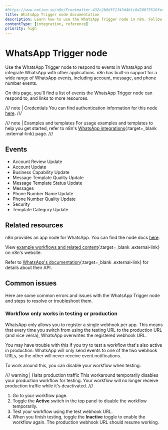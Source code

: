 ```yaml
---
#https://www.notion.so/n8n/Frontmatter-432c2b8dff1f43d4b1c8d20075510fe4
title: WhatsApp Trigger node documentation
description: Learn how to use the WhatsApp Trigger node in n8n. Follow technical documentation to integrate WhatsApp Trigger node into your workflows.
contentType: [integration, reference]
priority: high
---
```


# WhatsApp Trigger node

Use the WhatsApp Trigger node to respond to events in WhatsApp and integrate WhatsApp with other applications. n8n has built-in support for a wide range of WhatsApp events, including account, message, and phone number events.

On this page, you'll find a list of events the WhatsApp Trigger node can respond to, and links to more resources.

///  note  | Credentials
You can find authentication information for this node [here](/integrations/builtin/credentials/whatsapp/).
///

///  note  | Examples and templates
For usage examples and templates to help you get started, refer to n8n's [WhatsApp integrations](https://n8n.io/integrations/whatsapp-trigger/){:target=_blank .external-link} page.
///

## Events

* Account Review Update
* Account Update
* Business Capability Update
* Message Template Quality Update
* Message Template Status Update
* Messages
* Phone Number Name Update
* Phone Number Quality Update
* Security
* Template Category Update

## Related resources

n8n provides an app node for WhatsApp. You can find the node docs [here](/integrations/builtin/app-nodes/n8n-nodes-base.whatsapp/).

View [example workflows and related content](https://n8n.io/integrations/whatsapp-trigger/){:target=_blank .external-link} on n8n's website.

Refer to [WhatsApp's documentation](https://developers.facebook.com/docs/whatsapp/cloud-api){:target=_blank .external-link} for details about their API.

## Common issues

Here are some common errors and issues with the WhatsApp Trigger node and steps to resolve or troubleshoot them.

### Workflow only works in testing or production

WhatsApp only allows you to register a single webhook per app. This means that every time you switch from using the testing URL to the production URL (and vice versa), WhatsApp overwrites the registered webhook URL. 

You may have trouble with this if you try to test a workflow that's also active in production. WhatsApp will only send events to one of the two webhook URLs, so the other will never receive event notifications.

To work around this, you can disable your workflow when testing:

/// warning | Halts production traffic
This workaround temporarily disables your production workflow for testing. Your workflow will no longer receive production traffic while it's deactivated.
///

1. Go to your workflow page.
2. Toggle the **Active** switch in the top panel to disable the workflow temporarily.
3. Test your workflow using the test webhook URL.
4. When you finish testing, toggle the **Inactive** toggle to enable the workflow again. The production webhook URL should resume working.
